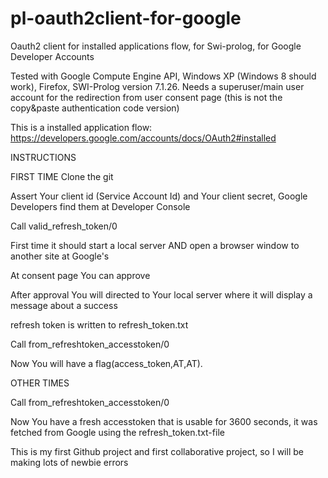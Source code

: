 pl-oauth2client-for-google
==========================

Oauth2 client for installed applications flow, for Swi-prolog, for Google Developer Accounts 

Tested with Google Compute Engine API, Windows XP (Windows 8 should work), Firefox, SWI-Prolog version 7.1.26. Needs a superuser/main user account for the redirection from user consent page (this is not the copy&paste authentication code version)

This is a installed application flow: https://developers.google.com/accounts/docs/OAuth2#installed

INSTRUCTIONS

FIRST TIME
Clone the git

Assert Your client id (Service Account Id) and Your client secret,  Google Developers find them   at Developer Console

Call valid_refresh_token/0

First time it should start a local server AND open a browser window to another site at Google's

At consent page You can approve

After approval You will directed to Your local server where it will display a message about a success

refresh token is written to refresh_token.txt 

Call from_refreshtoken_accesstoken/0

Now You will have a flag(access_token,AT,AT).

OTHER TIMES

Call from_refreshtoken_accesstoken/0

Now You have a fresh accesstoken that is usable for 3600 seconds, it was fetched from Google using the refresh_token.txt-file


This is my first Github project and first collaborative project, so I will be making lots of newbie errors
